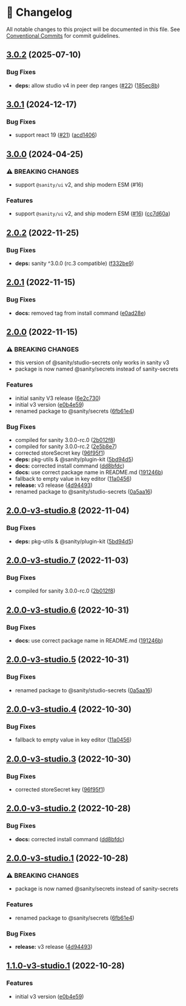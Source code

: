 <!-- markdownlint-disable --><!-- textlint-disable -->

# 📓 Changelog

All notable changes to this project will be documented in this file. See
[Conventional Commits](https://conventionalcommits.org) for commit guidelines.

## [3.0.2](https://github.com/sanity-io/sanity-studio-secrets/compare/v3.0.1...v3.0.2) (2025-07-10)

### Bug Fixes

- **deps:** allow studio v4 in peer dep ranges ([#22](https://github.com/sanity-io/sanity-studio-secrets/issues/22)) ([185ec8b](https://github.com/sanity-io/sanity-studio-secrets/commit/185ec8bb5604abb49b91661b620fe073ffe55b36))

## [3.0.1](https://github.com/sanity-io/sanity-studio-secrets/compare/v3.0.0...v3.0.1) (2024-12-17)

### Bug Fixes

- support react 19 ([#21](https://github.com/sanity-io/sanity-studio-secrets/issues/21)) ([acd1406](https://github.com/sanity-io/sanity-studio-secrets/commit/acd1406664d6ae760c207f3c85ff555db16a78ae))

## [3.0.0](https://github.com/sanity-io/sanity-studio-secrets/compare/v2.0.2...v3.0.0) (2024-04-25)

### ⚠ BREAKING CHANGES

- support `@sanity/ui` v2, and ship modern ESM (#16)

### Features

- support `@sanity/ui` v2, and ship modern ESM ([#16](https://github.com/sanity-io/sanity-studio-secrets/issues/16)) ([cc7d60a](https://github.com/sanity-io/sanity-studio-secrets/commit/cc7d60abc959cc46d18d0e1b8cbddb3bf22e776e))

## [2.0.2](https://github.com/sanity-io/sanity-studio-secrets/compare/v2.0.1...v2.0.2) (2022-11-25)

### Bug Fixes

- **deps:** sanity ^3.0.0 (rc.3 compatible) ([f332be9](https://github.com/sanity-io/sanity-studio-secrets/commit/f332be965b008a9a8872666f6f89585d73fcad44))

## [2.0.1](https://github.com/sanity-io/sanity-studio-secrets/compare/v2.0.0...v2.0.1) (2022-11-15)

### Bug Fixes

- **docs:** removed tag from install command ([e0ad28e](https://github.com/sanity-io/sanity-studio-secrets/commit/e0ad28e200fd10dcb142b36a0abaf42447b5e0c1))

## [2.0.0](https://github.com/sanity-io/sanity-studio-secrets/compare/v1.0.0...v2.0.0) (2022-11-15)

### ⚠ BREAKING CHANGES

- this version of @sanity/studio-secrets only works in sanity v3
- package is now named @sanity/secrets instead of sanity-secrets

### Features

- initial sanity V3 release ([6e2c730](https://github.com/sanity-io/sanity-studio-secrets/commit/6e2c730d4ed3d8f69cecf7f14a879d4dee55f750))
- initial v3 version ([e0b4e59](https://github.com/sanity-io/sanity-studio-secrets/commit/e0b4e59ea64de8b993cb4272d064a382341f6c76))
- renamed package to @sanity/secrets ([6fb61e4](https://github.com/sanity-io/sanity-studio-secrets/commit/6fb61e45610d72976e1aefe5ed08d7141f7884ea))

### Bug Fixes

- compiled for sanity 3.0.0-rc.0 ([2b012f8](https://github.com/sanity-io/sanity-studio-secrets/commit/2b012f8c33a4bd14296c2038f55c1b4898434617))
- compiled for sanity 3.0.0-rc.2 ([2e5b8e7](https://github.com/sanity-io/sanity-studio-secrets/commit/2e5b8e7c39328346d3dbcefefacf8eb1ebf52315))
- corrected storeSecret key ([96f95f1](https://github.com/sanity-io/sanity-studio-secrets/commit/96f95f1c6f23f2f977f53b1827262cdd9a2ef1e1))
- **deps:** pkg-utils & @sanity/plugin-kit ([5bd94d5](https://github.com/sanity-io/sanity-studio-secrets/commit/5bd94d55b9369044e7a841d6300021af2f3fa7ca))
- **docs:** corrected install command ([dd8bfdc](https://github.com/sanity-io/sanity-studio-secrets/commit/dd8bfdcf219f0b1680524f7cc7b71ecdaffcc84c))
- **docs:** use correct package name in README.md ([191246b](https://github.com/sanity-io/sanity-studio-secrets/commit/191246b76eea70a11f97e5f29f08f514ac8eb4c1))
- fallback to empty value in key editor ([11a0456](https://github.com/sanity-io/sanity-studio-secrets/commit/11a0456f61b683deb8b3608cab443a50f0babbb2))
- **release:** v3 release ([4d94493](https://github.com/sanity-io/sanity-studio-secrets/commit/4d944930b33b9b4aa16a124c948a2224550395f2))
- renamed package to @sanity/studio-secrets ([0a5aa16](https://github.com/sanity-io/sanity-studio-secrets/commit/0a5aa16d19ec2f3962a9b757af3c011fdcd3b3e5))

## [2.0.0-v3-studio.8](https://github.com/sanity-io/sanity-studio-secrets/compare/v2.0.0-v3-studio.7...v2.0.0-v3-studio.8) (2022-11-04)

### Bug Fixes

- **deps:** pkg-utils & @sanity/plugin-kit ([5bd94d5](https://github.com/sanity-io/sanity-studio-secrets/commit/5bd94d55b9369044e7a841d6300021af2f3fa7ca))

## [2.0.0-v3-studio.7](https://github.com/sanity-io/sanity-studio-secrets/compare/v2.0.0-v3-studio.6...v2.0.0-v3-studio.7) (2022-11-03)

### Bug Fixes

- compiled for sanity 3.0.0-rc.0 ([2b012f8](https://github.com/sanity-io/sanity-studio-secrets/commit/2b012f8c33a4bd14296c2038f55c1b4898434617))

## [2.0.0-v3-studio.6](https://github.com/sanity-io/sanity-studio-secrets/compare/v2.0.0-v3-studio.5...v2.0.0-v3-studio.6) (2022-10-31)

### Bug Fixes

- **docs:** use correct package name in README.md ([191246b](https://github.com/sanity-io/sanity-studio-secrets/commit/191246b76eea70a11f97e5f29f08f514ac8eb4c1))

## [2.0.0-v3-studio.5](https://github.com/sanity-io/sanity-studio-secrets/compare/v2.0.0-v3-studio.4...v2.0.0-v3-studio.5) (2022-10-31)

### Bug Fixes

- renamed package to @sanity/studio-secrets ([0a5aa16](https://github.com/sanity-io/sanity-studio-secrets/commit/0a5aa16d19ec2f3962a9b757af3c011fdcd3b3e5))

## [2.0.0-v3-studio.4](https://github.com/sanity-io/sanity-studio-secrets/compare/v2.0.0-v3-studio.3...v2.0.0-v3-studio.4) (2022-10-30)

### Bug Fixes

- fallback to empty value in key editor ([11a0456](https://github.com/sanity-io/sanity-studio-secrets/commit/11a0456f61b683deb8b3608cab443a50f0babbb2))

## [2.0.0-v3-studio.3](https://github.com/sanity-io/sanity-studio-secrets/compare/v2.0.0-v3-studio.2...v2.0.0-v3-studio.3) (2022-10-30)

### Bug Fixes

- corrected storeSecret key ([96f95f1](https://github.com/sanity-io/sanity-studio-secrets/commit/96f95f1c6f23f2f977f53b1827262cdd9a2ef1e1))

## [2.0.0-v3-studio.2](https://github.com/sanity-io/sanity-studio-secrets/compare/v2.0.0-v3-studio.1...v2.0.0-v3-studio.2) (2022-10-28)

### Bug Fixes

- **docs:** corrected install command ([dd8bfdc](https://github.com/sanity-io/sanity-studio-secrets/commit/dd8bfdcf219f0b1680524f7cc7b71ecdaffcc84c))

## [2.0.0-v3-studio.1](https://github.com/sanity-io/sanity-studio-secrets/compare/v1.1.0-v3-studio.1...v2.0.0-v3-studio.1) (2022-10-28)

### ⚠ BREAKING CHANGES

- package is now named @sanity/secrets instead of sanity-secrets

### Features

- renamed package to @sanity/secrets ([6fb61e4](https://github.com/sanity-io/sanity-studio-secrets/commit/6fb61e45610d72976e1aefe5ed08d7141f7884ea))

### Bug Fixes

- **release:** v3 release ([4d94493](https://github.com/sanity-io/sanity-studio-secrets/commit/4d944930b33b9b4aa16a124c948a2224550395f2))

## [1.1.0-v3-studio.1](https://github.com/sanity-io/sanity-studio-secrets/compare/v1.0.0...v1.1.0-v3-studio.1) (2022-10-28)

### Features

- initial v3 version ([e0b4e59](https://github.com/sanity-io/sanity-studio-secrets/commit/e0b4e59ea64de8b993cb4272d064a382341f6c76))
